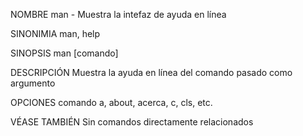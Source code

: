 NOMBRE
	man - Muestra la intefaz de ayuda en línea

SINONIMIA
	man, help	

SINOPSIS
	man [comando]

DESCRIPCIÓN
	Muestra la ayuda en línea del comando pasado como argumento

OPCIONES
	comando
		a, about, acerca, c, cls, etc.

VÉASE TAMBIÉN
	Sin comandos directamente relacionados